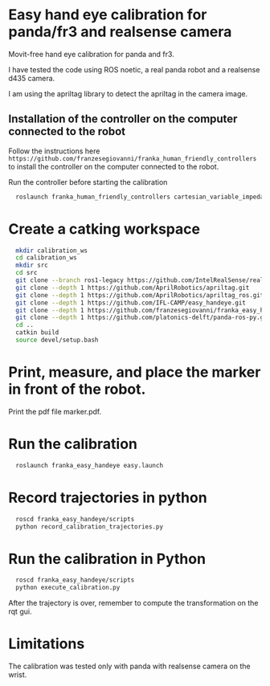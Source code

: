 # Easy hand eye calibration for panda/fr3 and realsense camera
Movit-free hand eye calibration for panda and fr3. 

I have tested the code using ROS noetic, a real panda robot and a realsense d435 camera.

I am using the apriltag library to detect the apriltag in the camera image.
## Installation of the controller on the computer connected to the robot
Follow the instructions here ``` https://github.com/franzesegiovanni/franka_human_friendly_controllers ``` to install the controller on the computer connected to the robot.

Run the controller before starting the calibration 
```bash
  roslaunch franka_human_friendly_controllers cartesian_variable_impedance_controller.launch robot_ip:=ROBOT_IP
```

# Create a catking workspace
```bash
  mkdir calibration_ws  
  cd calibration_ws 
  mkdir src
  cd src
  git clone --branch ros1-legacy https://github.com/IntelRealSense/realsense-ros.git
  git clone --depth 1 https://github.com/AprilRobotics/apriltag.git  
  git clone --depth 1 https://github.com/AprilRobotics/apriltag_ros.git 
  git clone --depth 1 https://github.com/IFL-CAMP/easy_handeye.git                         
  git clone --depth 1 https://github.com/franzesegiovanni/franka_easy_handeye.git
  git clone --depth 1 https://github.com/platonics-delft/panda-ros-py.git
  cd ..   
  catkin build 
  source devel/setup.bash  
```

# Print, measure, and place the marker in front of the robot.
Print the pdf file marker.pdf. 
# Run the calibration
``` bash
  roslaunch franka_easy_handeye easy.launch  
```

# Record trajectories in python
``` bash
  roscd franka_easy_handeye/scripts
  python record_calibration_trajectories.py  
```
# Run the calibration in Python
``` bash
  roscd franka_easy_handeye/scripts
  python execute_calibration.py
```
After the trajectory is over, remember to compute the transformation on the rqt gui.

# Limitations
The calibration was tested only with panda with realsense camera on the wrist. 
